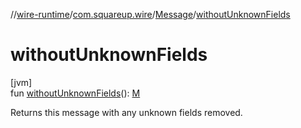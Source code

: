 //[wire-runtime](../../../index.md)/[com.squareup.wire](../index.md)/[Message](index.md)/[withoutUnknownFields](without-unknown-fields.md)

# withoutUnknownFields

[jvm]\
fun [withoutUnknownFields](without-unknown-fields.md)(): [M](index.md)

Returns this message with any unknown fields removed.
